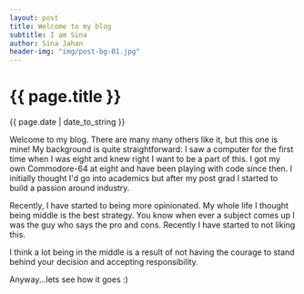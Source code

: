 ```yaml
---
layout: post
title: Welcome to my blog
subtitle: I am Sina
author: Sina Jahan
header-img: "img/post-bg-01.jpg"
---
```


{{ page.title }}
================

{{ page.date | date_to_string }}

Welcome to my blog. There are many many others like it,
but this one is mine!  My background
is quite straightforward: I saw a computer for the first time when I was eight
and knew right I want to be a part of this. I got my own Commodore-64 at eight
and have been playing with code since then. I initially thought I'd
go into academics but after my post grad I started to build a passion around
industry.

Recently, I have started to being more opinionated. My whole life I thought being middle
is the best strategy. You know when ever a subject comes up I was the guy who
 says the pro and cons. Recently I have started to not liking this.

I think a lot being in the middle is a result of not having the courage to
stand behind your decision and accepting responsibility.

 Anyway...lets see how it goes :)


